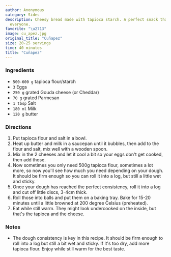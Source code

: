 ```yaml
---
author: Anonymous
category: Sides
description: Cheesy bread made with tapioca starch. A perfect snack that's loved by
  everyone.
favorite: "\u2713"
image: cu_apez.jpg
original_title: "Cuñapez"
size: 20-25 servings
time: 40 minutes
title: "Cuñapez"
---
```


### Ingredients

* `500-600 g` tapioca flour/starch
* `3` Eggs
* `250 g` grated Gouda cheese (or Cheddar)
* `70 g` grated Parmesan
* `1 tbsp` Salt
* `180 ml` Milk
* `120 g` butter

### Directions

1. Put tapioca flour and salt in a bowl.
2. Heat up butter and milk in a saucepan until it bubbles, then add to the flour and salt, mix well with a wooden spoon.
3. Mix in the 2 cheeses and let it cool a bit so your eggs don't get cooked, then add those.
4. Now sometimes you only need 500g tapioca flour, sometimes a lot more, so now you'll see how much you need depending on your dough. It should be firm enough so you can roll it into a log, but still a little wet and sticky.
5. Once your dough has reached the perfect consistency, roll it into a log and cut off little discs, 3-4cm thick.
6. Roll those into balls and put them on a baking tray. Bake for 15-20 minutes until a little browned at 200 degree Celsius (preheated).
7. Eat while still warm. They might look undercooked on the inside, but that's the tapioca and the cheese.

### Notes

- The dough consistency is key in this recipe. It should be firm enough to roll into a log but still a bit wet and sticky. If it's too dry, add more tapioca flour. Enjoy while still warm for the best taste.